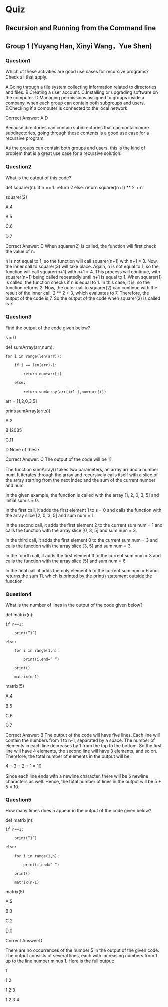 # Quiz
## Recursion and Running from the Command line

## Group 1 (Yuyang Han, Xinyi Wang，Yue Shen)

### Question1

Which of these activities are good use cases for recursive programs? Check all that apply.

A.Going through a file system collecting information related to directories and files.
B.Creating a user account.
C.Installing or upgrading software on the computer.
D.Managing permissions assigned to groups inside a company, when each group can contain both subgroups and users.
E.Checking if a computer is connected to the local network.


Correct Answer: A D

Because directories can contain subdirectories that can contain more subdirectories, going through these contents is a good use case for a recursive program.

As the groups can contain both groups and users, this is the kind of problem that is a great use case for a recursive solution.


### Question2

What is the output of this code?


def squarer(n):
   if n == 1:
      return 2
   else:
      return squarer(n+1) ** 2 + n

squarer(2)

A.4

B.5

C.6

D.7

Correct Answer: D
When squarer(2) is called, the function will first check the value of n:

n is not equal to 1, so the function will call squarer(n+1) with n+1 = 3.
Now, the inner call to squarer(3) will take place. Again, n is not equal to 1, so the function will call squarer(n+1) with n+1 = 4.
This process will continue, with squarer(n+1) being called repeatedly until n+1 is equal to 1.
When squarer(1) is called, the function checks if n is equal to 1. In this case, it is, so the function returns 2.
Now, the outer call to squarer(2) can continue with the result of the inner call: 2 ** 2 + 3, which evaluates to 7.
Therefore, the output of the code is 7.
So the output of the code when squarer(2) is called is 7.


### Question3
Find the output of the code given below?

s = 0

def sumArray(arr,num):

    for i in range(len(arr)):

        if i == len(arr)-1:

            return num+arr[i]

        else:

            return sumArray(arr[i+1:],num+arr[i])

 

arr = [1,2,0,3,5]

print(sumArray(arr,s))

A.2

B.12035

C.11

D.None of these

Correct Answer: C
The output of the code will be 11.

The function sumArray() takes two parameters, an array arr and a number num. It iterates through the array and recursively calls itself with a slice of the array starting from the next index and the sum of the current number and num.

In the given example, the function is called with the array [1, 2, 0, 3, 5] and initial sum s = 0.

In the first call, it adds the first element 1 to s = 0 and calls the function with the array slice [2, 0, 3, 5] and sum num = 1.

In the second call, it adds the first element 2 to the current sum num = 1 and calls the function with the array slice [0, 3, 5] and sum num = 3.

In the third call, it adds the first element 0 to the current sum num = 3 and calls the function with the array slice [3, 5] and sum num = 3.

In the fourth call, it adds the first element 3 to the current sum num = 3 and calls the function with the array slice [5] and sum num = 6.

In the final call, it adds the only element 5 to the current sum num = 6 and returns the sum 11, which is printed by the print() statement outside the function.

### Question4
What is the number of lines in the output of the code given below?

def matrix(n):

    if n==1:

        print(“1”)

    else:

        for i in range(1,n):

            print(i,end=” “)

        print()

        matrix(n-1)

 

matrix(5)

A.4

B.5

C.6

D.7

Correct Answer: B
The output of the code will have five lines. Each line will contain the numbers from 1 to n-1, separated by a space. The number of elements in each line decreases by 1 from the top to the bottom. So the first line will have 4 elements, the second line will have 3 elements, and so on. Therefore, the total number of elements in the output will be:

4 + 3 + 2 + 1 = 10

Since each line ends with a newline character, there will be 5 newline characters as well. Hence, the total number of lines in the output will be 5 + 5 = 10.

### Question5
How many times does 5 appear in the output of the code given below?
 

def matrix(n):

    if n==1:

        print(“1”)

    else:

        for i in range(1,n):

            print(i,end=” “)

        print()

        matrix(n-1)

 

matrix(5)

A.5

B.3

C.2

D.0

Correct Answer:D

There are no occurrences of the number 5 in the output of the given code. The output consists of several lines, each with increasing numbers from 1 up to the line number minus 1. Here is the full output:

1

1 2

1 2 3

1 2 3 4
